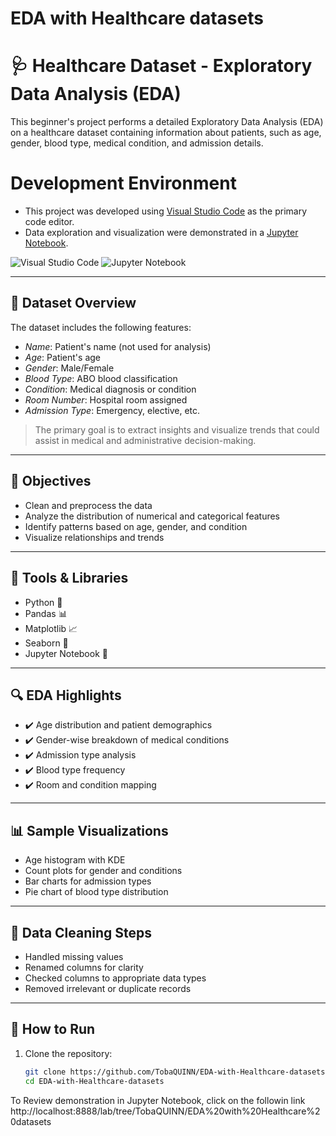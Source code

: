 # EDA with Healthcare datasets
# 🩺 Healthcare Dataset - Exploratory Data Analysis (EDA)

This beginner's project performs a detailed Exploratory Data Analysis (EDA) on a healthcare dataset containing information about patients, such as age, gender, blood type, medical condition, and admission details.


# Development Environment

- This project was developed using [Visual Studio Code](https://code.visualstudio.com/) as the primary code editor.
- Data exploration and visualization were demonstrated in a [Jupyter Notebook](https://jupyter.org/).

![Visual Studio Code](https://img.shields.io/badge/Editor-VSCode-blue?logo=visualstudiocode)
![Jupyter Notebook](https://img.shields.io/badge/Notebook-Jupyter-orange?logo=jupyter)

---

## 📁 Dataset Overview

The dataset includes the following features:

- *Name*: Patient's name (not used for analysis)
- *Age*: Patient's age
- *Gender*: Male/Female
- *Blood Type*: ABO blood classification
- *Condition*: Medical diagnosis or condition
- *Room Number*: Hospital room assigned
- *Admission Type*: Emergency, elective, etc.

> The primary goal is to extract insights and visualize trends that could assist in medical and administrative decision-making.

---

## 🎯 Objectives

- Clean and preprocess the data
- Analyze the distribution of numerical and categorical features
- Identify patterns based on age, gender, and condition
- Visualize relationships and trends

---

## 🧰 Tools & Libraries

- Python 🐍
- Pandas 📊
- Matplotlib 📈
- Seaborn 🎨
- Jupyter Notebook 📓

---

## 🔍 EDA Highlights

- ✔️ Age distribution and patient demographics
- ✔️ Gender-wise breakdown of medical conditions
- ✔️ Admission type analysis
- ✔️ Blood type frequency
- ✔️ Room and condition mapping

---

## 📊 Sample Visualizations

- Age histogram with KDE
- Count plots for gender and conditions
- Bar charts for admission types
- Pie chart of blood type distribution

---

## 🧼 Data Cleaning Steps

- Handled missing values
- Renamed columns for clarity
- Checked columns to appropriate data types
- Removed irrelevant or duplicate records

---

## 🚀 How to Run

1. Clone the repository:
   ```bash
   git clone https://github.com/TobaQUINN/EDA-with-Healthcare-datasets.git
   cd EDA-with-Healthcare-datasets

To Review demonstration in Jupyter Notebook, click on the followin link
http://localhost:8888/lab/tree/TobaQUINN/EDA%20with%20Healthcare%20datasets
